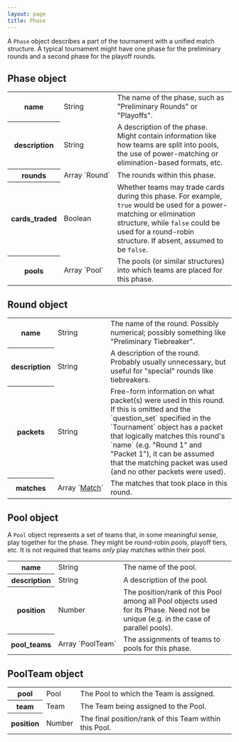 ```yaml
---
layout: page
title: Phase
---
```

A `Phase` object describes a part of the tournament with a unified match structure. A typical tournament might have one phase for the preliminary rounds and a second phase for the playoff rounds.

## Phase object

<table class="fields"><tbody>
  <tr>
    <th class="required">name</th>
    <td class="type">String</td>
    <td>The name of the phase, such as "Preliminary Rounds" or "Playoffs".</td>
  </tr>
  <tr class="optional">
    <th>description</th>
    <td class="type">String</td>
    <td>A description of the phase. Might contain information like how teams are split into pools, the use of power-matching or elimination-based formats, etc.</td>
  </tr>
  <tr class="optional">
    <th>rounds</th>
    <td class="type">Array&nbsp;`Round`</td>
    <td>The rounds within this phase.</td>
  </tr>
  <tr class="optional">
    <th>cards_traded</th>
    <td class="type">Boolean</td>
    <td>Whether teams may trade cards during this phase. For example, <code>true</code> would be used for a power-matching or elimination structure, while <code>false</code> could be used for a round-robin structure. If absent, assumed to be <code>false</code>.</td>
  </tr>
  <tr class="optional">
    <th>pools</th>
    <td class="type">Array&nbsp;`Pool`</td>
    <td>The pools (or similar structures) into which teams are placed for this phase.</td>
  </tr>
</tbody></table>

## Round object

<table class="fields"><tbody>
  <tr class="required">
    <th>name</th>
    <td class="type">String</td>
    <td>The name of the round. Possibly numerical; possibly something like "Preliminary Tiebreaker".</td>
  </tr>
  <tr class="optional">
    <th>description</th>
    <td class="type">String</td>
    <td>A description of the round. Probably usually unnecessary, but useful for "special" rounds like tiebreakers.</td>
  </tr>
  <tr class="optional">
    <th>packets</th>
    <td class="type">String</td>
    <td>Free-form information on what packet(s) were used in this round. If this is omitted and the `question_set` specified in the `Tournament` object has a packet that logically matches this round's `name` (e.g. "Round 1" and "Packet 1"), it can be assumed that the matching packet was used (and no other packets were used).</td>
  </tr>
  <tr class="optional">
    <th>matches</th>
    <td class="type">Array&nbsp;`<a href="{{ site.baseurl }}/match">Match</a>`</td>
    <td>The matches that took place in this round.</td>
  </tr>
</tbody></table>

## Pool object

A `Pool` object represents a set of teams that, in some meaningful sense, play together for the phase. They might be round-robin pools, playoff tiers, etc. It is not required that teams _only_ play matches within their pool.

<table class="fields"><tbody>
  <tr class="required">
    <th>name</th>
    <td class="type">String</td>
    <td>The name of the pool.</td>
  </tr>
  <tr class="optional">
    <th>description</th>
    <td class="type">String</td>
    <td>A description of the pool.</td>
  </tr>
  <tr class="optional">
    <th>position</th>
    <td class="type">Number</td>
    <td>The position/rank of this Pool among all Pool objects used for its Phase. Need not be unique (e.g. in the case of parallel pools).</td>
  </tr>
  <tr class="optional">
    <th>pool_teams</th>
    <td class="type">Array&nbsp;`PoolTeam`</td>
    <td>The assignments of teams to pools for this phase.</td>
  </tr>
</tbody></table>

## PoolTeam object

<table class="fields"><tbody>
  <tr class="required">
    <th>pool</th>
    <td class="type">Pool</td>
    <td>The Pool to which the Team is assigned.</td>
  </tr>
  <tr class="required">
    <th>team</th>
    <td class="type">Team</td>
    <td>The Team being assigned to the Pool.</td>
  </tr>
  <tr class="optional">
    <th>position</th>
    <td class="type">Number</td>
    <td>The final position/rank of this Team within this Pool.</td>
  </tr>
</tbody></table>
